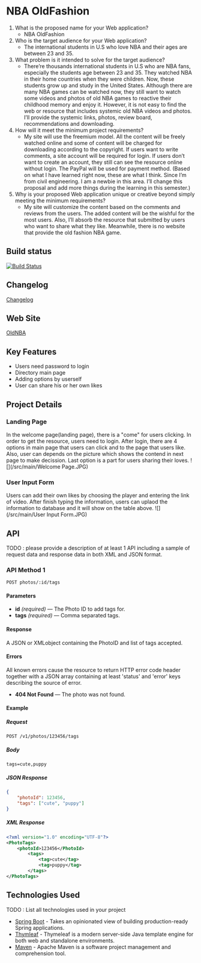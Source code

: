 # NBA OldFashion

1. What is the proposed name for your Web application?
    - NBA OldFashion
2. Who is the target audience for your Web application?
    - The international students in U.S who love NBA and their ages are between 23 and 35. 
3. What problem is it intended to solve for the target audience?
    - There’re thousands international students in U.S who are NBA fans, especially the students age between 23 and 35. They watched NBA in their home countries when they were children. Now, these students grow up and study in the United States. Although there are many NBA games can be watched now, they still want to watch some videos and photos of old NBA games to reactive their childhood memory and enjoy it. However, it is not easy to find the web or resource that includes systemic old NBA videos and photos. I’ll provide the systemic links, photos, review board, recommendations and downloading.
4. How will it meet the minimum project requirements?
    - My site will use the freemium model. All the content will be freely watched online and some of content will be charged for downloading according to the copyright. If users want to write comments, a site account will be required for login. If users don’t want to create an account, they still can see the resource online without login. The PayPal will be used for payment method. (Based on what I have learned right now, these are what I think. Since I’m from civil engineering. I am a newbie in this area. I’ll change this proposal and add more things during the learning in this semester.)
5. Why is your proposed Web application unique or creative beyond simply meeting the minimum requirements?
    - My site will customize the content based on the comments and reviews from the users. The added content will be the wishful for the most users. Also, I’ll absorb the resource that submitted by users who want to share what they like. Meanwhile, there is no website that provide the old fashion NBA game. 

## Build status

[![Build Status](https://travis-ci.org/infsci2560sp17/full-stack-web-sew77.svg?branch=master)](https://travis-ci.org/infsci2560sp17/full-stack-web-sew77)

## Changelog

[Changelog](CHANGELOG.md)

## Web Site
    
[OldNBA](https://guarded-fjord-82474.herokuapp.com)


## Key Features

* Users need password to login 
* Directory main page
* Adding options by userself
* User can share his or her own likes

## Project Details

### Landing Page

In the welcome page(landing page), there is a "come" for users clicking. In order to get the resource, users need to login.
After login, there are 4 options in main page that users can click and to the page that users like. Also, user can depends on the picture
which shows the contend in next page to make decission. Last option is a part for users sharing their loves. ![](/src/main/Welcome Page.JPG)
### User Input Form

Users can add their own likes by choosing the player and entering the link of video. After finish typing the information,
users can uplaod the information to database and it will show on the table above. ![](/src/main/User Input Form.JPG)

## API

TODO : please provide a description of at least 1 API including a sample of request data and response data in both XML and JSON format.

### API Method 1

    POST photos/:id/tags

#### Parameters

- **id** _(required)_ — The Photo ID to add tags for.
- **tags** _(required)_ — Comma separated tags.

#### Response

A JSON or XMLobject containing the PhotoID and list of tags accepted.

#### Errors

All known errors cause the resource to return HTTP error code header together with a JSON array containing at least 'status' and 'error' keys describing the source of error.

- **404 Not Found** — The photo was not found.

#### Example

##### Request

    POST /v1/photos/123456/tags

##### Body

    tags=cute,puppy


##### JSON Response

```json
{
    "photoId": 123456,
    "tags": ["cute", "puppy"]
}
```

##### XML Response

```xml
<?xml version="1.0" encoding="UTF-8"?>
<PhotoTags>
    <photoId>123456</PhotoId>
        <tags>
            <tag>cute</tag>
            <tag>puppy</tag>
        </tags>
</PhotoTags>
```

## Technologies Used

TODO : List all technologies used in your project

- [Spring Boot](https://projects.spring.io/spring-boot/) - Takes an opinionated view of building production-ready Spring applications.
- [Thymleaf](http://www.thymeleaf.org/) - Thymeleaf is a modern server-side Java template engine for both web and standalone environments.
- [Maven](https://maven.apache.org/) - Apache Maven is a software project management and comprehension tool.